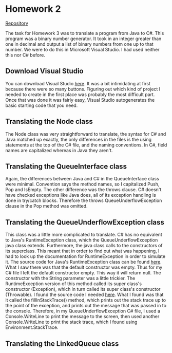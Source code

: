 # Homework 2

[Repository](https://github.com/jhammett15/jhammett15.github.io) 

The task for Homework 3 was to translate a program from Java to C#. This program was a binary number generator. It took in an integer greater than one in decimal and output a list of binary numbers from one up to that number. We were to do this in Microsoft Visual Studio. I had used neither this nor C# before.

## Download Visual Studio

You can download Visual Studio [here](https://visualstudio.microsoft.com/). It was a bit intimidating at first because there were so many buttons. Figuring out which kind of project I needed to create in the first place was probably the most difficult part. Once that was done it was fairly easy, Visual Studio autogenerates the basic starting code that you need. 

## Translating the Node class

The Node class was very straightforward to translate, the syntax for C# and Java matched up exactly, the only differences in the files is the using statements at the top of the C# file, and the naming conventions. In C#, field names are capitalized whereas in Java they aren't. 

## Translating the QueueInterface class

Again, the differences between Java and C# in the QueueInterface class were minimal. Convention says the method names, so I capitalized Push, Pop and IsEmpty. The other difference was the throws clause. C# doesn't have checked exceptions like Java does, all of its exception handling is done in try/catch blocks. Therefore the throws QueueUnderflowException clause in the Pop method was omitted.

## Translating the QueueUnderflowException class

This class was a little more complicated to translate. C# has no equivalent to Java's RuntimeException class, which the QueueUnderflowException java class extends. Furthermore, the java class calls to the constructors of its superclass. This meant that in order to find out what was happening, I had to look up the documentation for RuntimeException in order to simulate it. The source code for Java's RuntimeException class can be found [here](http://developer.classpath.org/doc/java/lang/RuntimeException-source.html). What I saw there was that the default constructor was empty. Thus for my C# file I left the default constructor empty. This way it will return null. The constructor with the String parameter was a little trickier.  The RuntimeException version of this method called its super class's constructor (Exception), which in turn called its super class's constructor (Throwable). I found the source code I needed [here](http://developer.classpath.org/doc/java/lang/Throwable-source.html). What I found was that it called the fillInStackTrace() method, which prints out the stack trace up to the point of the exception, and prints out the message that was passed in to the console. Therefore, in my QueueUnderflowException C# file, I used a Console.WriteLine to print the message to the screen, then used another Console.WriteLine to print the stack trace, which I found using Environment.StackTrace.

## Translating the LinkedQueue class


